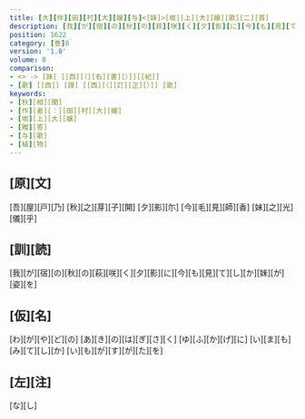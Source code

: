 ```yaml
---
title: [大][伴][田][村][大][嬢][与]<[妹]>[坂][上][大][嬢][歌][二][首]
description: [我][が][宿][の][秋][の][萩][咲][く][夕][影][に][今][も][見][て][し][か][妹][が][姿][を]
position: 1622
category: [巻]8
version: '1.0'
volume: 8
comparison:
- <> -> [妹] [[西][（][右][書][）]][[紀]]
- [歌] [[西]] [謌] [[西][（][訂][正][）]] [歌]
keywords:
- [秋][相][聞]
- [作][者][：][田][村][大][嬢]
- [坂][上][大][嬢]
- [贈][答]
- [与][歌]
- [植][物]
---
```


## [原][文]

[吾][屋][戸][乃] [秋][之][芽][子][開] [夕][影][尓] [今][毛][見][師][香] [妹][之][光][儀][乎]

## [訓][読]

[我][が][宿][の][秋][の][萩][咲][く][夕][影][に][今][も][見][て][し][か][妹][が][姿][を]

## [仮][名]

[わ][が][や][ど][の] [あ][き][の][は][ぎ][さ][く] [ゆ][ふ][か][げ][に] [い][ま][も][み][て][し][か] [い][も][が][す][が][た][を]

## [左][注]

[な][し]
